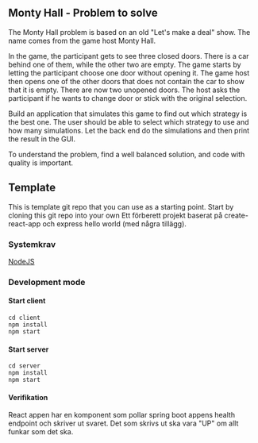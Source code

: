## Monty Hall - Problem to solve

The Monty Hall problem is based on an old "Let's make a deal" show. The name comes from the game host Monty Hall.

In the game, the participant gets to see three closed doors. There is a car behind one of them, while the other two are empty. The game starts by letting the participant choose one door without opening it. The game host then opens one of the other doors that does not contain the car to show that it is empty. There are now two unopened doors. The host asks the participant if he wants to change door or stick with the original selection.

Build an application that simulates this game to find out which strategy is the best one. The user should be able to select which strategy to use and how many simulations. Let the back end do the simulations and then print the result in the GUI.

To understand the problem, find a well balanced solution, and code with quality is important.

## Template

This is template git repo that you can use as a starting point.
Start by cloning this git repo into your own
Ett förberett projekt baserat på create-react-app och express hello world (med några tillägg).

### Systemkrav

[NodeJS](https://nodejs.org)

### Development mode

#### Start client

```
cd client
npm install
npm start
```

#### Start server

```
cd server
npm install
npm start
```

#### Verifikation

React appen har en komponent som pollar spring boot appens health endpoint och skriver ut svaret. Det som skrivs ut ska vara "UP" om allt funkar som det ska.
